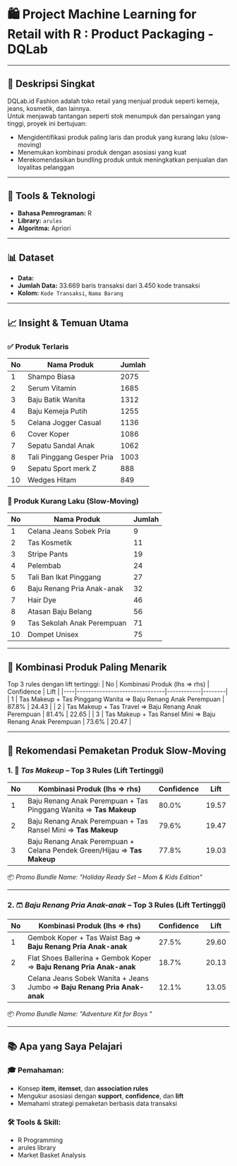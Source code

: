 # 🛍️ Project Machine Learning for Retail with R : Product Packaging - DQLab
---

## 📌 Deskripsi Singkat  
DQLab.id Fashion adalah toko retail yang menjual produk seperti kemeja, jeans, kosmetik, dan lainnya.  
Untuk menjawab tantangan seperti stok menumpuk dan persaingan yang tinggi, proyek ini bertujuan:

- Mengidentifikasi produk paling laris dan produk yang kurang laku (slow-moving)
- Menemukan kombinasi produk dengan asosiasi yang kuat
- Merekomendasikan bundling produk untuk meningkatkan penjualan dan loyalitas pelanggan

---

## 🔧 Tools & Teknologi
- **Bahasa Pemrograman:** R  
- **Library:** `arules`  
- **Algoritma:** Apriori

---

## 📊 Dataset
- **Data:** 
- **Jumlah Data:** 33.669 baris transaksi dari 3.450 kode transaksi  
- **Kolom:** `Kode Transaksi`, `Nama Barang`

---

## 📈 Insight & Temuan Utama

### ✅ Produk Terlaris
| No | Nama Produk              | Jumlah |
|----|---------------------------|--------|
| 1  | Shampo Biasa              | 2075   |
| 2  | Serum Vitamin             | 1685   |
| 3  | Baju Batik Wanita         | 1312   |
| 4  | Baju Kemeja Putih         | 1255   |
| 5  | Celana Jogger Casual      | 1136   |
| 6  | Cover Koper               | 1086   |
| 7  | Sepatu Sandal Anak        | 1062   |
| 8  | Tali Pinggang Gesper Pria | 1003   |
| 9  | Sepatu Sport merk Z       | 888    |
| 10 | Wedges Hitam              | 849    |

### 🚨 Produk Kurang Laku (Slow-Moving)
| No | Nama Produk                   | Jumlah |
|----|--------------------------------|--------|
| 1  | Celana Jeans Sobek Pria       | 9      |
| 2  | Tas Kosmetik                  | 11     |
| 3  | Stripe Pants                  | 19     |
| 4  | Pelembab                      | 24     |
| 5  | Tali Ban Ikat Pinggang        | 27     |
| 6  | Baju Renang Pria Anak-anak    | 32     |
| 7  | Hair Dye                      | 46     |
| 8  | Atasan Baju Belang            | 56     |
| 9  | Tas Sekolah Anak Perempuan    | 71     |
| 10 | Dompet Unisex                 | 75     |

---

## 🧠 Kombinasi Produk Paling Menarik
Top 3 rules dengan lift tertinggi:
| No | Kombinasi Produk (lhs ⇒ rhs) | Confidence | Lift   |
|----|-------------------------------|------------|--------|
| 1  | Tas Makeup + Tas Pinggang Wanita ⇒ Baju Renang Anak Perempuan | 87.8%      | 24.43  |
| 2  | Tas Makeup + Tas Travel ⇒ Baju Renang Anak Perempuan          | 81.4%      | 22.65  |
| 3  | Tas Makeup + Tas Ransel Mini ⇒ Baju Renang Anak Perempuan     | 73.6%      | 20.47  |

---

## 🎯 Rekomendasi Pemaketan Produk Slow-Moving

### 1. 🎒 *Tas Makeup* – Top 3 Rules (Lift Tertinggi)
| No | Kombinasi Produk (lhs ⇒ rhs)                                                       | Confidence | Lift    |
|----|-------------------------------------------------------------------------------------|------------|---------|
| 1  | Baju Renang Anak Perempuan + Tas Pinggang Wanita ⇒ **Tas Makeup**                 | 80.0%      | 19.57   |
| 2  | Baju Renang Anak Perempuan + Tas Ransel Mini ⇒ **Tas Makeup**                     | 79.6%      | 19.47   |
| 3  | Baju Renang Anak Perempuan + Celana Pendek Green/Hijau ⇒ **Tas Makeup**           | 77.8%      | 19.03   |

📦 *Promo Bundle Name: "Holiday Ready Set – Mom & Kids Edition"*

---

### 2. 🩳 *Baju Renang Pria Anak-anak* – Top 3 Rules (Lift Tertinggi)
| No | Kombinasi Produk (lhs ⇒ rhs)                                                  | Confidence | Lift    |
|----|--------------------------------------------------------------------------------|------------|---------|
| 1  | Gembok Koper + Tas Waist Bag ⇒ **Baju Renang Pria Anak-anak**                | 27.5%      | 29.60   |
| 2  | Flat Shoes Ballerina + Gembok Koper ⇒ **Baju Renang Pria Anak-anak**         | 18.7%      | 20.13   |
| 3  | Celana Jeans Sobek Wanita + Jeans Jumbo ⇒ **Baju Renang Pria Anak-anak**     | 12.1%      | 13.05   |

📦 *Promo Bundle Name: "Adventure Kit for Boys "*

---

## 📚 Apa yang Saya Pelajari

### 🎓 Pemahaman:
- Konsep **item**, **itemset**, dan **association rules**
- Mengukur asosiasi dengan **support**, **confidence**, dan **lift**
- Memahami strategi pemaketan berbasis data transaksi

### 🛠️ Tools & Skill:
- R Programming
- arules library
- Market Basket Analysis

